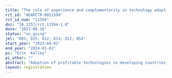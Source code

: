 ```yaml
---
title: "The role of experience and complementarity in technology adoption: Evidence from long-range monsoon forecasts"
rct_id: "AEARCTR-0011594"
rct_id_num: "11594"
doi: "10.1257/rct.11594-1.0"
date: "2023-06-18"
status: "on_going"
jel: "D81; D25; O12; O13; Q12; Q54"
start_year: "2023-04-01"
end_year: "2024-01-01"
pi: "Erin  Kelley"
pi_other: ""
abstract: "Adoption of profitable technologies in developing countries is notoriously low. In this project, we study the extent to which (A) experience and (B) complementarity with other technologies can improve take-up and benefits from a novel risk coping technology: long-range forecasts of the onset of the Indian summer monsoon. We use a cluster-randomized trial to experimentally test (1) whether demand for, and subsequent behavior change in response to, a forecast is stronger if a household is receiving a forecast for the second year in a row as compared with a household receiving the forecast for the first time; (2) whether demand for index insurance is stronger if the purchasing household will also receive a forecast; and (3) whether farmers respond to these products as complements or substitute."
layout: registration
---
```


